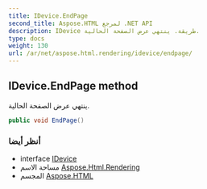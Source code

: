 ```yaml
---
title: IDevice.EndPage
second_title: Aspose.HTML لمرجع .NET API
description: IDevice طريقة. ينتهي عرض الصفحة الحالية.
type: docs
weight: 130
url: /ar/net/aspose.html.rendering/idevice/endpage/
---
```

## IDevice.EndPage method

ينتهي عرض الصفحة الحالية.

```csharp
public void EndPage()
```

### أنظر أيضا

* interface [IDevice](../)
* مساحة الاسم [Aspose.Html.Rendering](../../idevice/)
* المجسم [Aspose.HTML](../../../)


